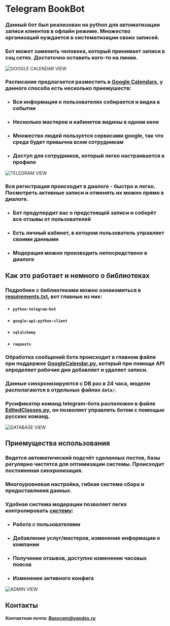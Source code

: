 Telegram BookBot
========================
### Данный бот был реализован на python для автоматизации записи клиентов в офлайн режиме. Множество организаций нуждается в систематизации своих записей.  
### Бот может заменить человека, который принимает записи в соц сетях. Достаточно оставить кого-то на линии. ###
![GOOGLE CALENDAR VIEW](https://github.com/Mnedo/bookbot2.0/blob/master/images/Google_calendar.jpg)
### Расписание предлагается разместить в [Google Calendars](https://calendar.google.com/ "Google Calendar"), у данного способа есть несколько приемушеств: ###
* ### Вся информация о пользователях собирается и видна в событии ###
* ### Несколько мастеров и кабинетов виднны в одном окне ###
* ### Множество людей пользуется сервисами google, так что среда будет привычна всем сотрудникам ###
* ### Доступ для сотрудников, который легко настраивается в профиле ###
![TELEGRAM VIEW](https://github.com/Mnedo/bookbot2.0/blob/master/images/chat.png)
### Вся регистрация происходит в диалоге - быстро и легко. Посмотреть активные записи и отменять их можно прямо в диалоге. ###
* ### Бот предупердит вас о предстоящей записи и соберёт все отзывы от пользователей ###
* ### Есть личный кабинет, в котором пользователь управляет своими данными ###
* ### Модерация можно производить непосредствено в диалоге ###
## Как это работает и немного о библиотеках ##
### Подробнее с библиотеками можно ознакомиться в [requirements.txt](https://github.com/Mnedo/bookbot2.0/blob/master/requirements.txt), вот главные из них: ###

* #### ``` python-telegram-bot ``` ####
* #### ``` google-api-python-client ``` ####
* #### ``` sqlalchemy ``` ####
* #### ``` requests ``` ####

### Обработка сообщений бота происходит в главном файле при поддержке [GoogleCalendar.py](https://github.com/Mnedo/bookbot2.0/blob/master/GoogleCalendar.py), который при помоще API определяет рабочие дни добавляет и удаляет записи.  ###
### Данные синхронизируются с DB раз в 24 часа, модели располагаются в отдельных файлах ```data/```.  ###
### Русификатор команд telegram-бота расположен в файле [EditedClasses.py](https://github.com/Mnedo/bookbot2.0/blob/master/EditedClasses.py), он позволяет управлять ботом с помощью русских команд. ###
![DATABASE VIEW](https://github.com/Mnedo/bookbot2.0/blob/master/images/db.png "Несколько моделей")
## Приемущества использования ##
### Ведется автоматический подсчёт сделанных постов, базы регулярно чистятся для оптимизации системы. Происходит постояннная синхронизация. ###
### Многоуровневая настройка, гибкая система сбора и предоставлнеия данных. ###
### Удобная система модерации позволяет легко контролировать [систему](https://github.com/Mnedo/bookbot2.0/blob/master/main.py): ###
* ### Работа с пользователями ### 
* ### Добавление услуг/мастеров, изменение информации о компании ###
* ### Получение отзывов, доступно изменение часовых поясов ###
* ### Изменение активного конфига ###
![ADMIN VIEW](https://github.com/Mnedo/bookbot2.0/blob/master/images/admin.png)
## Контакты ##
##### Контактная почта: <Basecam@yandex.ru> #####
